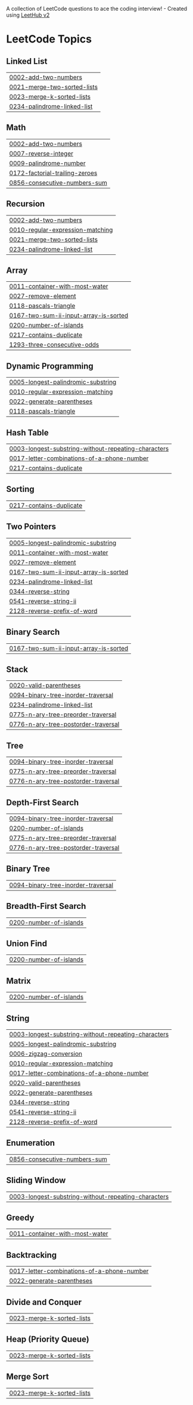 A collection of LeetCode questions to ace the coding interview! - Created using [LeetHub v2](https://github.com/arunbhardwaj/LeetHub-2.0)
<!---LeetCode Topics Start-->
# LeetCode Topics
## Linked List
|  |
| ------- |
| [0002-add-two-numbers](https://github.com/Jainethin-M/Leet-Code/tree/master/0002-add-two-numbers) |
| [0021-merge-two-sorted-lists](https://github.com/Jainethin-M/Leet-Code/tree/master/0021-merge-two-sorted-lists) |
| [0023-merge-k-sorted-lists](https://github.com/Jainethin-M/Leet-Code/tree/master/0023-merge-k-sorted-lists) |
| [0234-palindrome-linked-list](https://github.com/Jainethin-M/Leet-Code/tree/master/0234-palindrome-linked-list) |
## Math
|  |
| ------- |
| [0002-add-two-numbers](https://github.com/Jainethin-M/Leet-Code/tree/master/0002-add-two-numbers) |
| [0007-reverse-integer](https://github.com/Jainethin-M/Leet-Code/tree/master/0007-reverse-integer) |
| [0009-palindrome-number](https://github.com/Jainethin-M/Leet-Code/tree/master/0009-palindrome-number) |
| [0172-factorial-trailing-zeroes](https://github.com/Jainethin-M/Leet-Code/tree/master/0172-factorial-trailing-zeroes) |
| [0856-consecutive-numbers-sum](https://github.com/Jainethin-M/Leet-Code/tree/master/0856-consecutive-numbers-sum) |
## Recursion
|  |
| ------- |
| [0002-add-two-numbers](https://github.com/Jainethin-M/Leet-Code/tree/master/0002-add-two-numbers) |
| [0010-regular-expression-matching](https://github.com/Jainethin-M/Leet-Code/tree/master/0010-regular-expression-matching) |
| [0021-merge-two-sorted-lists](https://github.com/Jainethin-M/Leet-Code/tree/master/0021-merge-two-sorted-lists) |
| [0234-palindrome-linked-list](https://github.com/Jainethin-M/Leet-Code/tree/master/0234-palindrome-linked-list) |
## Array
|  |
| ------- |
| [0011-container-with-most-water](https://github.com/Jainethin-M/Leet-Code/tree/master/0011-container-with-most-water) |
| [0027-remove-element](https://github.com/Jainethin-M/Leet-Code/tree/master/0027-remove-element) |
| [0118-pascals-triangle](https://github.com/Jainethin-M/Leet-Code/tree/master/0118-pascals-triangle) |
| [0167-two-sum-ii-input-array-is-sorted](https://github.com/Jainethin-M/Leet-Code/tree/master/0167-two-sum-ii-input-array-is-sorted) |
| [0200-number-of-islands](https://github.com/Jainethin-M/Leet-Code/tree/master/0200-number-of-islands) |
| [0217-contains-duplicate](https://github.com/Jainethin-M/Leet-Code/tree/master/0217-contains-duplicate) |
| [1293-three-consecutive-odds](https://github.com/Jainethin-M/Leet-Code/tree/master/1293-three-consecutive-odds) |
## Dynamic Programming
|  |
| ------- |
| [0005-longest-palindromic-substring](https://github.com/Jainethin-M/Leet-Code/tree/master/0005-longest-palindromic-substring) |
| [0010-regular-expression-matching](https://github.com/Jainethin-M/Leet-Code/tree/master/0010-regular-expression-matching) |
| [0022-generate-parentheses](https://github.com/Jainethin-M/Leet-Code/tree/master/0022-generate-parentheses) |
| [0118-pascals-triangle](https://github.com/Jainethin-M/Leet-Code/tree/master/0118-pascals-triangle) |
## Hash Table
|  |
| ------- |
| [0003-longest-substring-without-repeating-characters](https://github.com/Jainethin-M/Leet-Code/tree/master/0003-longest-substring-without-repeating-characters) |
| [0017-letter-combinations-of-a-phone-number](https://github.com/Jainethin-M/Leet-Code/tree/master/0017-letter-combinations-of-a-phone-number) |
| [0217-contains-duplicate](https://github.com/Jainethin-M/Leet-Code/tree/master/0217-contains-duplicate) |
## Sorting
|  |
| ------- |
| [0217-contains-duplicate](https://github.com/Jainethin-M/Leet-Code/tree/master/0217-contains-duplicate) |
## Two Pointers
|  |
| ------- |
| [0005-longest-palindromic-substring](https://github.com/Jainethin-M/Leet-Code/tree/master/0005-longest-palindromic-substring) |
| [0011-container-with-most-water](https://github.com/Jainethin-M/Leet-Code/tree/master/0011-container-with-most-water) |
| [0027-remove-element](https://github.com/Jainethin-M/Leet-Code/tree/master/0027-remove-element) |
| [0167-two-sum-ii-input-array-is-sorted](https://github.com/Jainethin-M/Leet-Code/tree/master/0167-two-sum-ii-input-array-is-sorted) |
| [0234-palindrome-linked-list](https://github.com/Jainethin-M/Leet-Code/tree/master/0234-palindrome-linked-list) |
| [0344-reverse-string](https://github.com/Jainethin-M/Leet-Code/tree/master/0344-reverse-string) |
| [0541-reverse-string-ii](https://github.com/Jainethin-M/Leet-Code/tree/master/0541-reverse-string-ii) |
| [2128-reverse-prefix-of-word](https://github.com/Jainethin-M/Leet-Code/tree/master/2128-reverse-prefix-of-word) |
## Binary Search
|  |
| ------- |
| [0167-two-sum-ii-input-array-is-sorted](https://github.com/Jainethin-M/Leet-Code/tree/master/0167-two-sum-ii-input-array-is-sorted) |
## Stack
|  |
| ------- |
| [0020-valid-parentheses](https://github.com/Jainethin-M/Leet-Code/tree/master/0020-valid-parentheses) |
| [0094-binary-tree-inorder-traversal](https://github.com/Jainethin-M/Leet-Code/tree/master/0094-binary-tree-inorder-traversal) |
| [0234-palindrome-linked-list](https://github.com/Jainethin-M/Leet-Code/tree/master/0234-palindrome-linked-list) |
| [0775-n-ary-tree-preorder-traversal](https://github.com/Jainethin-M/Leet-Code/tree/master/0775-n-ary-tree-preorder-traversal) |
| [0776-n-ary-tree-postorder-traversal](https://github.com/Jainethin-M/Leet-Code/tree/master/0776-n-ary-tree-postorder-traversal) |
## Tree
|  |
| ------- |
| [0094-binary-tree-inorder-traversal](https://github.com/Jainethin-M/Leet-Code/tree/master/0094-binary-tree-inorder-traversal) |
| [0775-n-ary-tree-preorder-traversal](https://github.com/Jainethin-M/Leet-Code/tree/master/0775-n-ary-tree-preorder-traversal) |
| [0776-n-ary-tree-postorder-traversal](https://github.com/Jainethin-M/Leet-Code/tree/master/0776-n-ary-tree-postorder-traversal) |
## Depth-First Search
|  |
| ------- |
| [0094-binary-tree-inorder-traversal](https://github.com/Jainethin-M/Leet-Code/tree/master/0094-binary-tree-inorder-traversal) |
| [0200-number-of-islands](https://github.com/Jainethin-M/Leet-Code/tree/master/0200-number-of-islands) |
| [0775-n-ary-tree-preorder-traversal](https://github.com/Jainethin-M/Leet-Code/tree/master/0775-n-ary-tree-preorder-traversal) |
| [0776-n-ary-tree-postorder-traversal](https://github.com/Jainethin-M/Leet-Code/tree/master/0776-n-ary-tree-postorder-traversal) |
## Binary Tree
|  |
| ------- |
| [0094-binary-tree-inorder-traversal](https://github.com/Jainethin-M/Leet-Code/tree/master/0094-binary-tree-inorder-traversal) |
## Breadth-First Search
|  |
| ------- |
| [0200-number-of-islands](https://github.com/Jainethin-M/Leet-Code/tree/master/0200-number-of-islands) |
## Union Find
|  |
| ------- |
| [0200-number-of-islands](https://github.com/Jainethin-M/Leet-Code/tree/master/0200-number-of-islands) |
## Matrix
|  |
| ------- |
| [0200-number-of-islands](https://github.com/Jainethin-M/Leet-Code/tree/master/0200-number-of-islands) |
## String
|  |
| ------- |
| [0003-longest-substring-without-repeating-characters](https://github.com/Jainethin-M/Leet-Code/tree/master/0003-longest-substring-without-repeating-characters) |
| [0005-longest-palindromic-substring](https://github.com/Jainethin-M/Leet-Code/tree/master/0005-longest-palindromic-substring) |
| [0006-zigzag-conversion](https://github.com/Jainethin-M/Leet-Code/tree/master/0006-zigzag-conversion) |
| [0010-regular-expression-matching](https://github.com/Jainethin-M/Leet-Code/tree/master/0010-regular-expression-matching) |
| [0017-letter-combinations-of-a-phone-number](https://github.com/Jainethin-M/Leet-Code/tree/master/0017-letter-combinations-of-a-phone-number) |
| [0020-valid-parentheses](https://github.com/Jainethin-M/Leet-Code/tree/master/0020-valid-parentheses) |
| [0022-generate-parentheses](https://github.com/Jainethin-M/Leet-Code/tree/master/0022-generate-parentheses) |
| [0344-reverse-string](https://github.com/Jainethin-M/Leet-Code/tree/master/0344-reverse-string) |
| [0541-reverse-string-ii](https://github.com/Jainethin-M/Leet-Code/tree/master/0541-reverse-string-ii) |
| [2128-reverse-prefix-of-word](https://github.com/Jainethin-M/Leet-Code/tree/master/2128-reverse-prefix-of-word) |
## Enumeration
|  |
| ------- |
| [0856-consecutive-numbers-sum](https://github.com/Jainethin-M/Leet-Code/tree/master/0856-consecutive-numbers-sum) |
## Sliding Window
|  |
| ------- |
| [0003-longest-substring-without-repeating-characters](https://github.com/Jainethin-M/Leet-Code/tree/master/0003-longest-substring-without-repeating-characters) |
## Greedy
|  |
| ------- |
| [0011-container-with-most-water](https://github.com/Jainethin-M/Leet-Code/tree/master/0011-container-with-most-water) |
## Backtracking
|  |
| ------- |
| [0017-letter-combinations-of-a-phone-number](https://github.com/Jainethin-M/Leet-Code/tree/master/0017-letter-combinations-of-a-phone-number) |
| [0022-generate-parentheses](https://github.com/Jainethin-M/Leet-Code/tree/master/0022-generate-parentheses) |
## Divide and Conquer
|  |
| ------- |
| [0023-merge-k-sorted-lists](https://github.com/Jainethin-M/Leet-Code/tree/master/0023-merge-k-sorted-lists) |
## Heap (Priority Queue)
|  |
| ------- |
| [0023-merge-k-sorted-lists](https://github.com/Jainethin-M/Leet-Code/tree/master/0023-merge-k-sorted-lists) |
## Merge Sort
|  |
| ------- |
| [0023-merge-k-sorted-lists](https://github.com/Jainethin-M/Leet-Code/tree/master/0023-merge-k-sorted-lists) |
<!---LeetCode Topics End-->